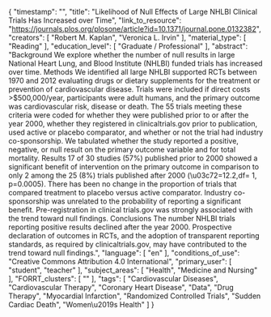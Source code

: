 {
    "timestamp": "",
    "title": "Likelihood of Null Effects of Large NHLBI Clinical Trials Has Increased over Time",
    "link_to_resource": "https://journals.plos.org/plosone/article?id=10.1371/journal.pone.0132382",
    "creators": [
        "Robert M. Kaplan",
        "Veronica L. Irvin"
    ],
    "material_type": [
        "Reading"
    ],
    "education_level": [
        "Graduate / Professional"
    ],
    "abstract": "Background We explore whether the number of null results in large National Heart Lung, and Blood Institute (NHLBI) funded trials has increased over time. Methods We identified all large NHLBI supported RCTs between 1970 and 2012 evaluating drugs or dietary supplements for the treatment or prevention of cardiovascular disease. Trials were included if direct costs >$500,000/year, participants were adult humans, and the primary outcome was cardiovascular risk, disease or death. The 55 trials meeting these criteria were coded for whether they were published prior to or after the year 2000, whether they registered in clinicaltrials.gov prior to publication, used active or placebo comparator, and whether or not the trial had industry co-sponsorship. We tabulated whether the study reported a positive, negative, or null result on the primary outcome variable and for total mortality. Results 17 of 30 studies (57%) published prior to 2000 showed a significant benefit of intervention on the primary outcome in comparison to only 2 among the 25 (8%) trials published after 2000 (\u03c72=12.2,df= 1, p=0.0005). There has been no change in the proportion of trials that compared treatment to placebo versus active comparator. Industry co-sponsorship was unrelated to the probability of reporting a significant benefit. Pre-registration in clinical trials.gov was strongly associated with the trend toward null findings. Conclusions The number NHLBI trials reporting positive results declined after the year 2000. Prospective declaration of outcomes in RCTs, and the adoption of transparent reporting standards, as required by clinicaltrials.gov, may have contributed to the trend toward null findings.",
    "language": [
        "en"
    ],
    "conditions_of_use": "Creative Commons Attribution 4.0 International",
    "primary_user": [
        "student",
        "teacher"
    ],
    "subject_areas": [
        "Health",
        "Medicine and Nursing"
    ],
    "FORRT_clusters": [
        ""
    ],
    "tags": [
        "Cardiovascular Diseases",
        "Cardiovascular Therapy",
        "Coronary Heart Disease",
        "Data",
        "Drug Therapy",
        "Myocardial Infarction",
        "Randomized Controlled Trials",
        "Sudden Cardiac Death",
        "Women\u2019s Health"
    ]
}